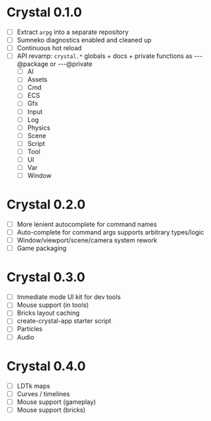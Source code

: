 # Crystal 0.1.0

- [ ] Extract `arpg` into a separate repository
- [ ] Sumneko diagnostics enabled and cleaned up
- [ ] Continuous hot reload
- [ ] API revamp: `crystal.*` globals + docs + private functions as ---@package or ---@private
  - [ ] AI
  - [ ] Assets
  - [ ] Cmd
  - [ ] ECS
  - [ ] Gfx
  - [ ] Input
  - [ ] Log
  - [ ] Physics
  - [ ] Scene
  - [ ] Script
  - [ ] Tool
  - [ ] UI
  - [ ] Var
  - [ ] Window

# Crystal 0.2.0

- [ ] More lenient autocomplete for command names
- [ ] Auto-complete for command args supports arbitrary types/logic
- [ ] Window/viewport/scene/camera system rework
- [ ] Game packaging

# Crystal 0.3.0

- [ ] Immediate mode UI kit for dev tools
- [ ] Mouse support (in tools)
- [ ] Bricks layout caching
- [ ] create-crystal-app starter script
- [ ] Particles
- [ ] Audio

# Crystal 0.4.0

- [ ] LDTk maps
- [ ] Curves / timelines
- [ ] Mouse support (gameplay)
- [ ] Mouse support (bricks)
